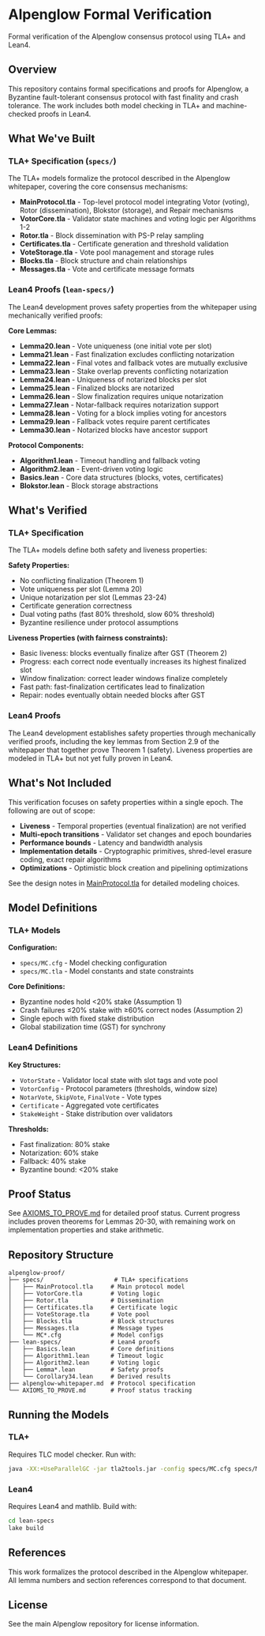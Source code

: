 # Alpenglow Formal Verification

Formal verification of the Alpenglow consensus protocol using TLA+ and Lean4.

## Overview

This repository contains formal specifications and proofs for Alpenglow, a Byzantine fault-tolerant consensus protocol with fast finality and crash tolerance. The work includes both model checking in TLA+ and machine-checked proofs in Lean4.

## What We've Built

### TLA+ Specification (`specs/`)

The TLA+ models formalize the protocol described in the Alpenglow whitepaper, covering the core consensus mechanisms:

- **MainProtocol.tla** - Top-level protocol model integrating Votor (voting), Rotor (dissemination), Blokstor (storage), and Repair mechanisms
- **VotorCore.tla** - Validator state machines and voting logic per Algorithms 1-2
- **Rotor.tla** - Block dissemination with PS-P relay sampling
- **Certificates.tla** - Certificate generation and threshold validation
- **VoteStorage.tla** - Vote pool management and storage rules
- **Blocks.tla** - Block structure and chain relationships
- **Messages.tla** - Vote and certificate message formats

### Lean4 Proofs (`lean-specs/`)

The Lean4 development proves safety properties from the whitepaper using mechanically verified proofs:

**Core Lemmas:**
- **Lemma20.lean** - Vote uniqueness (one initial vote per slot)
- **Lemma21.lean** - Fast finalization excludes conflicting notarization
- **Lemma22.lean** - Final votes and fallback votes are mutually exclusive
- **Lemma23.lean** - Stake overlap prevents conflicting notarization
- **Lemma24.lean** - Uniqueness of notarized blocks per slot
- **Lemma25.lean** - Finalized blocks are notarized
- **Lemma26.lean** - Slow finalization requires unique notarization
- **Lemma27.lean** - Notar-fallback requires notarization support
- **Lemma28.lean** - Voting for a block implies voting for ancestors
- **Lemma29.lean** - Fallback votes require parent certificates
- **Lemma30.lean** - Notarized blocks have ancestor support

**Protocol Components:**
- **Algorithm1.lean** - Timeout handling and fallback voting
- **Algorithm2.lean** - Event-driven voting logic
- **Basics.lean** - Core data structures (blocks, votes, certificates)
- **Blokstor.lean** - Block storage abstractions

## What's Verified

### TLA+ Specification

The TLA+ models define both safety and liveness properties:

**Safety Properties:**
- No conflicting finalization (Theorem 1)
- Vote uniqueness per slot (Lemma 20)
- Unique notarization per slot (Lemmas 23-24)
- Certificate generation correctness
- Dual voting paths (fast 80% threshold, slow 60% threshold)
- Byzantine resilience under protocol assumptions

**Liveness Properties (with fairness constraints):**
- Basic liveness: blocks eventually finalize after GST (Theorem 2)
- Progress: each correct node eventually increases its highest finalized slot
- Window finalization: correct leader windows finalize completely
- Fast path: fast-finalization certificates lead to finalization
- Repair: nodes eventually obtain needed blocks after GST

### Lean4 Proofs

The Lean4 development establishes safety properties through mechanically verified proofs, including the key lemmas from Section 2.9 of the whitepaper that together prove Theorem 1 (safety). Liveness properties are modeled in TLA+ but not yet fully proven in Lean4.

## What's Not Included

This verification focuses on safety properties within a single epoch. The following are out of scope:

- **Liveness** - Temporal properties (eventual finalization) are not verified
- **Multi-epoch transitions** - Validator set changes and epoch boundaries
- **Performance bounds** - Latency and bandwidth analysis
- **Implementation details** - Cryptographic primitives, shred-level erasure coding, exact repair algorithms
- **Optimizations** - Optimistic block creation and pipelining optimizations

See the design notes in [MainProtocol.tla](specs/MainProtocol.tla) for detailed modeling choices.

## Model Definitions

### TLA+ Models

**Configuration:**
- `specs/MC.cfg` - Model checking configuration
- `specs/MC.tla` - Model constants and state constraints

**Core Definitions:**
- Byzantine nodes hold &lt;20% stake (Assumption 1)
- Crash failures ≤20% stake with ≥60% correct nodes (Assumption 2)
- Single epoch with fixed stake distribution
- Global stabilization time (GST) for synchrony

### Lean4 Definitions

**Key Structures:**
- `VotorState` - Validator local state with slot tags and vote pool
- `VotorConfig` - Protocol parameters (thresholds, window size)
- `NotarVote`, `SkipVote`, `FinalVote` - Vote types
- `Certificate` - Aggregated vote certificates
- `StakeWeight` - Stake distribution over validators

**Thresholds:**
- Fast finalization: 80% stake
- Notarization: 60% stake
- Fallback: 40% stake
- Byzantine bound: &lt;20% stake

## Proof Status

See [AXIOMS_TO_PROVE.md](AXIOMS_TO_PROVE.md) for detailed proof status. Current progress includes proven theorems for Lemmas 20-30, with remaining work on implementation properties and stake arithmetic.

## Repository Structure

```
alpenglow-proof/
├── specs/                    # TLA+ specifications
│   ├── MainProtocol.tla     # Main protocol model
│   ├── VotorCore.tla        # Voting logic
│   ├── Rotor.tla            # Dissemination
│   ├── Certificates.tla     # Certificate logic
│   ├── VoteStorage.tla      # Vote pool
│   ├── Blocks.tla           # Block structures
│   ├── Messages.tla         # Message types
│   └── MC*.cfg              # Model configs
├── lean-specs/              # Lean4 proofs
│   ├── Basics.lean          # Core definitions
│   ├── Algorithm1.lean      # Timeout logic
│   ├── Algorithm2.lean      # Voting logic
│   ├── Lemma*.lean          # Safety proofs
│   └── Corollary34.lean     # Derived results
├── alpenglow-whitepaper.md  # Protocol specification
└── AXIOMS_TO_PROVE.md       # Proof status tracking
```

## Running the Models

### TLA+

Requires TLC model checker. Run with:

```bash
java -XX:+UseParallelGC -jar tla2tools.jar -config specs/MC.cfg specs/MC.tla
```

### Lean4

Requires Lean4 and mathlib. Build with:

```bash
cd lean-specs
lake build
```

## References

This work formalizes the protocol described in the Alpenglow whitepaper. All lemma numbers and section references correspond to that document.

## License

See the main Alpenglow repository for license information.
